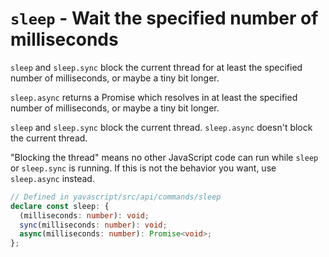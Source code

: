 # `sleep` - Wait the specified number of milliseconds

`sleep` and `sleep.sync` block the current thread for at least the specified number of milliseconds, or maybe a tiny bit longer.

`sleep.async` returns a Promise which resolves in at least the specified number of milliseconds, or maybe a tiny bit longer.

`sleep` and `sleep.sync` block the current thread. `sleep.async` doesn't block the current thread.

"Blocking the thread" means no other JavaScript code can run while `sleep` or `sleep.sync` is running. If this is not the behavior you want, use `sleep.async` instead.

```ts
// Defined in yavascript/src/api/commands/sleep
declare const sleep: {
  (milliseconds: number): void;
  sync(milliseconds: number): void;
  async(milliseconds: number): Promise<void>;
};
```
